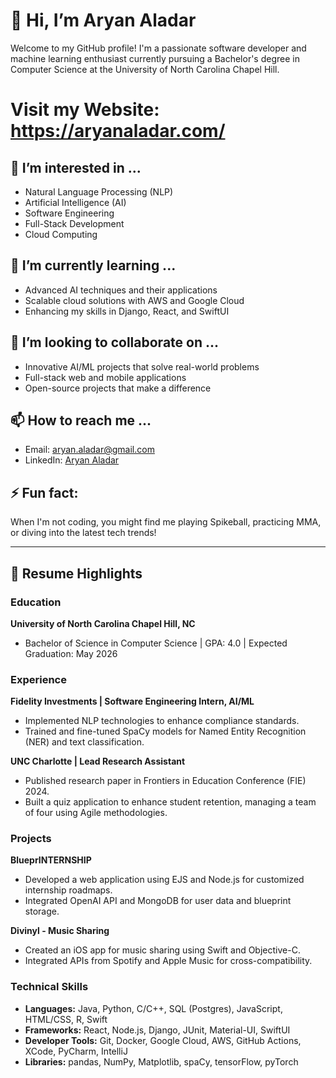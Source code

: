 # 👋 Hi, I’m Aryan Aladar

Welcome to my GitHub profile! I'm a passionate software developer and machine learning enthusiast currently pursuing a Bachelor's degree in Computer Science at the University of North Carolina Chapel Hill.

# Visit my Website: https://aryanaladar.com/

## 👀 I’m interested in ...
- Natural Language Processing (NLP)
- Artificial Intelligence (AI)
- Software Engineering
- Full-Stack Development
- Cloud Computing

## 🌱 I’m currently learning ...
- Advanced AI techniques and their applications
- Scalable cloud solutions with AWS and Google Cloud
- Enhancing my skills in Django, React, and SwiftUI

## 💞️ I’m looking to collaborate on ...
- Innovative AI/ML projects that solve real-world problems
- Full-stack web and mobile applications
- Open-source projects that make a difference

## 📫 How to reach me ...
- Email: aryan.aladar@gmail.com
- LinkedIn: [Aryan Aladar](https://www.linkedin.com/in/aryan-aladar-1a0758212/)

## ⚡ Fun fact:
When I'm not coding, you might find me playing Spikeball, practicing MMA, or diving into the latest tech trends!

---

<!---
aaladaruncc/aaladaruncc is a ✨ special ✨ repository because its `README.md` (this file) appears on your GitHub profile.
You can click the Preview link to take a look at your changes.
--->

## 📝 Resume Highlights

### Education
**University of North Carolina Chapel Hill, NC**
- Bachelor of Science in Computer Science | GPA: 4.0 | Expected Graduation: May 2026

### Experience
**Fidelity Investments | Software Engineering Intern, AI/ML**
- Implemented NLP technologies to enhance compliance standards.
- Trained and fine-tuned SpaCy models for Named Entity Recognition (NER) and text classification.

**UNC Charlotte | Lead Research Assistant**
- Published research paper in Frontiers in Education Conference (FIE) 2024.
- Built a quiz application to enhance student retention, managing a team of four using Agile methodologies.

### Projects
**BlueprINTERNSHIP**
- Developed a web application using EJS and Node.js for customized internship roadmaps.
- Integrated OpenAI API and MongoDB for user data and blueprint storage.

**Divinyl - Music Sharing**
- Created an iOS app for music sharing using Swift and Objective-C.
- Integrated APIs from Spotify and Apple Music for cross-compatibility.

### Technical Skills
- **Languages:** Java, Python, C/C++, SQL (Postgres), JavaScript, HTML/CSS, R, Swift
- **Frameworks:** React, Node.js, Django, JUnit, Material-UI, SwiftUI
- **Developer Tools:** Git, Docker, Google Cloud, AWS, GitHub Actions, XCode, PyCharm, IntelliJ
- **Libraries:** pandas, NumPy, Matplotlib, spaCy, tensorFlow, pyTorch
